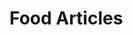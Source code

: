 <!-- 
template: articlesbycategory.html
title: Articles About Food
forCategory: food
callback: articlesbycategory
-->

# Food Articles
